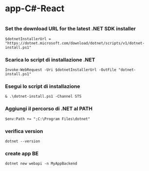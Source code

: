 # app-C#-React
#

### Set the download URL for the latest .NET SDK installer
```plaintext
$dotnetInstallerUrl = "https://dotnet.microsoft.com/download/dotnet/scripts/v1/dotnet-install.ps1"
```
### Scarica lo script di installazione .NET
```plaintext
Invoke-WebRequest -Uri $dotnetInstallerUrl -OutFile "dotnet-install.ps1"
```
### Esegui lo script di installazione
```plaintext
& .\dotnet-install.ps1 -Channel STS
```
### Aggiungi il percorso di .NET al PATH
```plaintext
$env:Path += ";C:\Program Files\dotnet"
```
### verifica version
```plaintext
dotnet --version
```
### create app BE
```plaintext
dotnet new webapi -n MyAppBackend
```
